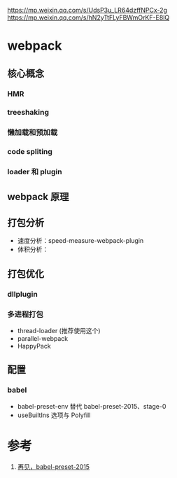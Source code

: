 https://mp.weixin.qq.com/s/UdsP3u_LR64dzffNPCx-2g
https://mp.weixin.qq.com/s/hN2yTtFLyFBWmOrKF-E8lQ

# webpack

## 核心概念

### HMR
### treeshaking
### 懒加载和预加载
### code spliting
### loader 和 plugin

## webpack 原理

## 打包分析

- 速度分析：speed-measure-webpack-plugin
- 体积分析：

## 打包优化

### dllplugin
### 多进程打包

- thread-loader (推荐使用这个)
- parallel-webpack
- HappyPack

## 配置

### babel

- babel-preset-env 替代 babel-preset-2015、stage-0
- useBuiltIns 选项与 Polyfill

# 参考

1. [再见，babel-preset-2015](https://zhuanlan.zhihu.com/p/29506685)